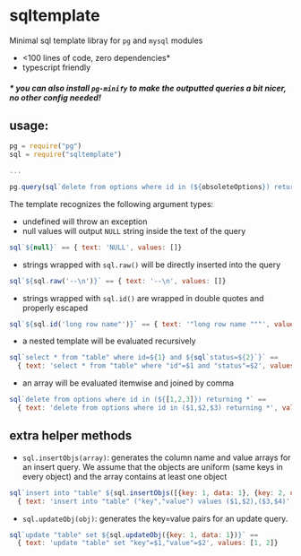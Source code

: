 # sqltemplate

Minimal sql template libray for `pg` and `mysql` modules

* <100 lines of code, zero dependencies*
* typescript friendly

##### * you can also install `pg-minify` to make the outputted queries a bit nicer, no other config needed!


## usage:
```js
pg = require("pg")
sql = require("sqltemplate")

...

pg.query(sql`delete from options where id in (${obsoleteOptions}) returning *`)

```

The template recognizes the following argument types:

* undefined will throw an exception
* null values will output `NULL` string inside the text of the query
```js
sql`${null}` == { text: 'NULL', values: []}
```
* strings wrapped with `sql.raw()` will be directly inserted into the query
```js
sql`${sql.raw('--\n')}` == { text: '--\n', values: []}
```
* strings wrapped with `sql.id()` are wrapped in double quotes and properly escaped
```js
sql`${sql.id('long row name"')}` == { text: '"long row name """', values: []}
```
* a nested template will be evaluated recursively
```js
sql`select * from "table" where id=${1} and ${sql`status=${2}`}` == 
  { text: 'select * from "table" where "id"=$1 and "status"=$2', values: [1, 2]}
``` 
* an array will be evaluated itemwise and joined by comma
```js
sql`delete from options where id in (${[1,2,3]}) returning *` == 
  { text: 'delete from options where id in ($1,$2,$3) returning *', values: [1, 2, 3]}
```

## extra helper methods

* `sql.insertObjs(array)`: generates the column name and value arrays for an insert query. We assume that the objects are uniform (same keys in every object) and the array contains at least one object

```js
sql`insert into "table" ${sql.insertObjs([{key: 1, data: 1}, {key: 2, data: 2}])}` == 
  { text: 'insert into "table" ("key","value") values ($1,$2),($3,$4)', values: [1, 2, 3, 4]}
```
* `sql.updateObj(obj)`: generates the key=value pairs for an update query.

```js
sql`update "table" set ${sql.updateObj({key: 1, data: 1})}` == 
  { text: 'update "table" set "key"=$1,"value"=$2', values: [1, 2]}
```

